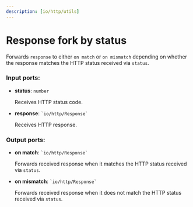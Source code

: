 ```yaml
---
description: [io/http/utils]
---
```


# Response fork by status

Forwards `response` to either `on match` or `on mismatch` depending on whether the response matches the HTTP status received via `status`.

### Input ports:

* __status__: ` number `

    Receives HTTP status code.


* __response__: `` `io/http/Response` ``

    Receives HTTP response.

### Output ports:

* __on match__: `` `io/http/Response` ``

    Forwards received response when it matches the HTTP status received via `status`.


* __on mismatch__: `` `io/http/Response` ``

    Forwards received response when it does not match the HTTP status received via `status`.

